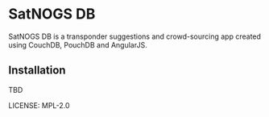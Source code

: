 SatNOGS DB
==============================
SatNOGS DB is a transponder suggestions and crowd-sourcing app created using CouchDB, PouchDB and AngularJS.

## Installation

TBD

LICENSE: MPL-2.0
